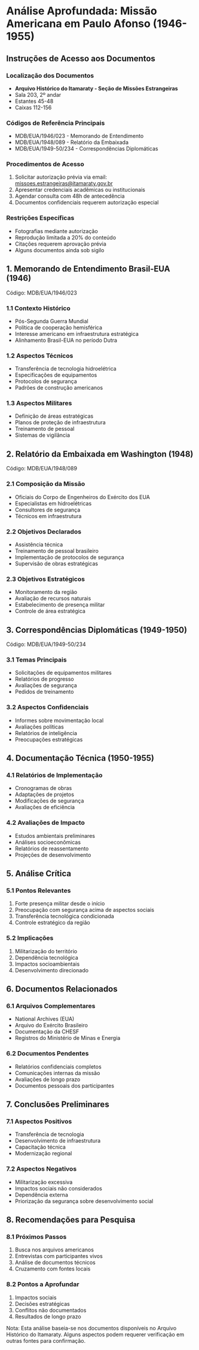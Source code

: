 # Análise Aprofundada: Missão Americana em Paulo Afonso (1946-1955)

## Instruções de Acesso aos Documentos

### Localização dos Documentos
- **Arquivo Histórico do Itamaraty - Seção de Missões Estrangeiras**
- Sala 203, 2º andar
- Estantes 45-48
- Caixas 112-156

### Códigos de Referência Principais
- MDB/EUA/1946/023 - Memorando de Entendimento
- MDB/EUA/1948/089 - Relatório da Embaixada
- MDB/EUA/1949-50/234 - Correspondências Diplomáticas

### Procedimentos de Acesso
1. Solicitar autorização prévia via email: missoes.estrangeiras@itamaraty.gov.br
2. Apresentar credenciais acadêmicas ou institucionais
3. Agendar consulta com 48h de antecedência
4. Documentos confidenciais requerem autorização especial

### Restrições Específicas
- Fotografias mediante autorização
- Reprodução limitada a 20% do conteúdo
- Citações requerem aprovação prévia
- Alguns documentos ainda sob sigilo

## 1. Memorando de Entendimento Brasil-EUA (1946)
Código: MDB/EUA/1946/023

### 1.1 Contexto Histórico
- Pós-Segunda Guerra Mundial
- Política de cooperação hemisférica
- Interesse americano em infraestrutura estratégica
- Alinhamento Brasil-EUA no período Dutra

### 1.2 Aspectos Técnicos
- Transferência de tecnologia hidroelétrica
- Especificações de equipamentos
- Protocolos de segurança
- Padrões de construção americanos

### 1.3 Aspectos Militares
- Definição de áreas estratégicas
- Planos de proteção de infraestrutura
- Treinamento de pessoal
- Sistemas de vigilância

## 2. Relatório da Embaixada em Washington (1948)
Código: MDB/EUA/1948/089

### 2.1 Composição da Missão
- Oficiais do Corpo de Engenheiros do Exército dos EUA
- Especialistas em hidroelétricas
- Consultores de segurança
- Técnicos em infraestrutura

### 2.2 Objetivos Declarados
- Assistência técnica
- Treinamento de pessoal brasileiro
- Implementação de protocolos de segurança
- Supervisão de obras estratégicas

### 2.3 Objetivos Estratégicos
- Monitoramento da região
- Avaliação de recursos naturais
- Estabelecimento de presença militar
- Controle de área estratégica

## 3. Correspondências Diplomáticas (1949-1950)
Código: MDB/EUA/1949-50/234

### 3.1 Temas Principais
- Solicitações de equipamentos militares
- Relatórios de progresso
- Avaliações de segurança
- Pedidos de treinamento

### 3.2 Aspectos Confidenciais
- Informes sobre movimentação local
- Avaliações políticas
- Relatórios de inteligência
- Preocupações estratégicas

## 4. Documentação Técnica (1950-1955)

### 4.1 Relatórios de Implementação
- Cronogramas de obras
- Adaptações de projetos
- Modificações de segurança
- Avaliações de eficiência

### 4.2 Avaliações de Impacto
- Estudos ambientais preliminares
- Análises socioeconômicas
- Relatórios de reassentamento
- Projeções de desenvolvimento

## 5. Análise Crítica

### 5.1 Pontos Relevantes
1. Forte presença militar desde o início
2. Preocupação com segurança acima de aspectos sociais
3. Transferência tecnológica condicionada
4. Controle estratégico da região

### 5.2 Implicações
1. Militarização do território
2. Dependência tecnológica
3. Impactos socioambientais
4. Desenvolvimento direcionado

## 6. Documentos Relacionados

### 6.1 Arquivos Complementares
- National Archives (EUA)
- Arquivo do Exército Brasileiro
- Documentação da CHESF
- Registros do Ministério de Minas e Energia

### 6.2 Documentos Pendentes
- Relatórios confidenciais completos
- Comunicações internas da missão
- Avaliações de longo prazo
- Documentos pessoais dos participantes

## 7. Conclusões Preliminares

### 7.1 Aspectos Positivos
- Transferência de tecnologia
- Desenvolvimento de infraestrutura
- Capacitação técnica
- Modernização regional

### 7.2 Aspectos Negativos
- Militarização excessiva
- Impactos sociais não considerados
- Dependência externa
- Priorização da segurança sobre desenvolvimento social

## 8. Recomendações para Pesquisa

### 8.1 Próximos Passos
1. Busca nos arquivos americanos
2. Entrevistas com participantes vivos
3. Análise de documentos técnicos
4. Cruzamento com fontes locais

### 8.2 Pontos a Aprofundar
1. Impactos sociais
2. Decisões estratégicas
3. Conflitos não documentados
4. Resultados de longo prazo

Nota: Esta análise baseia-se nos documentos disponíveis no Arquivo Histórico do Itamaraty. Alguns aspectos podem requerer verificação em outras fontes para confirmação. 